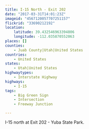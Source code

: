```yaml
---
title: I-15 North - Exit 202
date: "2017-03-31T14:01:23Z"
imageid: "4567120057707251157"
flickrid: "33690212192"
location:
    latitude: 39.432546963394806
    longitude: -112.035870552063
places: []
counties:
    - Juab County|Utah|United States
countries:
    - United States
states:
    - Utah|United States
highwaytypes:
    - Interstate Highway
highways:
    - I-15
tags:
    - Big Green Sign
    - Intersection
    - Freeway Junction

---
```

I-15 north at Exit 202 - Yuba State Park.